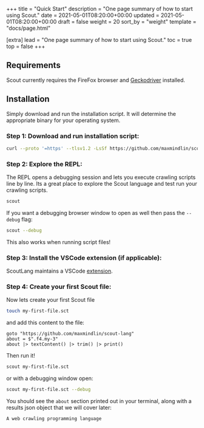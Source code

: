 +++
title = "Quick Start"
description = "One page summary of how to start using Scout."
date = 2021-05-01T08:20:00+00:00
updated = 2021-05-01T08:20:00+00:00
draft = false
weight = 20
sort_by = "weight"
template = "docs/page.html"

[extra]
lead = "One page summary of how to start using Scout."
toc = true
top = false
+++

## Requirements

Scout currently requires the FireFox browser and [Geckodriver](https://github.com/mozilla/geckodriver) installed.

## Installation

Simply download and run the installation script. It will determine the appropriate binary for your operating system.

### Step 1: Download and run installation script:

```bash
curl --proto '=https' --tlsv1.2 -LsSf https://github.com/maxmindlin/scout-lang/releases/download/v0.4.1/scout-installer.sh | sh
```

### Step 2: Explore the REPL:

The REPL opens a debugging session and lets you execute crawling scripts line by line. Its a great place to explore the Scout language and test run your crawling scripts.

```bash
scout
```

If you want a debugging browser window to open as well then pass the `--debug` flag:

```bash
scout --debug
```

This also works when running script files!

### Step 3: Install the VSCode extension (if applicable):

ScoutLang maintains a VSCode [extension](https://marketplace.visualstudio.com/items?itemName=ScoutLang.scout-lang-vscode).

### Step 4: Create your first Scout file:

Now lets create your first Scout file

```bash
touch my-first-file.sct
```

and add this content to the file:

```
goto "https://github.com/maxmindlin/scout-lang"
about = $".f4.my-3"
about |> textContent() |> trim() |> print()
```

Then run it!

```bash
scout my-first-file.sct
```

or with a debugging window open:

```bash
scout my-first-file.sct --debug
```

You should see the `about` section printed out in your terminal, along with a results json object that we will cover later:

```
A web crawling programming language
```
